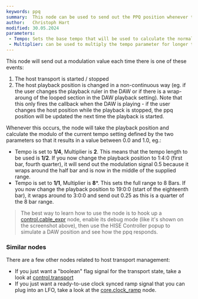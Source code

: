 ```yaml
---
keywords: ppq
summary:  This node can be used to send out the PPQ position whenever the playback position changes
author:   Christoph Hart
modified: 30.05.2024
parameters:
 - Tempo: Sets the base tempo that will be used to calculate the normalized value
 - Multiplier: can be used to multiply the tempo parameter for longer time values
---
```


This node will send out a modulation value each time there is one of these events:

1. The host transport is started / stopped
2. The host playback position is changed in a non-continuous way (eg. if the user changes the playback ruler in the DAW or if there is a wrap-aroung of the looped section in the DAW playback setting). Note that this only fires the callback when the DAW is playing - if the user changes the host position while the playback is stopped, the ppq position will be updated the next time the playback is started.

Whenever this occurs, the node will take the playback position and calculate the modulo of the current tempo setting defined by the two parameters so that it results in a value between 0.0 and 1.0, eg.: 

- Tempo is set to **1/4**, Multiplier is **2**. This means that the tempo length to be used is **1/2**. If you now change the playback position to 1:4:0 (first bar, fourth quarter), it will send out the modulation signal 0.5 because it wraps around the half bar and is now in the middle of the supplied range.
- Tempo is set to **1/1**, Multiplier is **8***. This sets the full range to 8 Bars. If you now change the playback position to 19:0:0 (start of the eighteenth bar), it wraps around to 3:0:0 and send out 0.25 as this is a quarter of the 8 bar range.
  
> The best way to learn how to use the node is to hook up a [control.cable_expr](/scriptnode/list/control/cable_expr) node, enable its debug mode (like it's shown on the screenshot above), then use the HISE Controller popup to simulate a DAW position and see how the ppq responds.

### Similar nodes

There are a few other nodes related to host transport management:

- If you just want a "boolean" flag signal for the transport state, take a look at [control.transport](/scriptnode/list/control/transport)
- If you just want a ready-to-use clock synced ramp signal that you can plug into an LFO, take a look at the [core.clock_ramp](/scriptnode/list/core/clock_ramp) node.